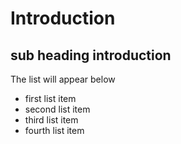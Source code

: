 # Introduction
## sub heading introduction
The list will appear below
* first list item
* second list item
* third list item
* fourth list item
